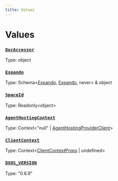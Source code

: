 ```yaml
---
title: Values
---
```

# Values 

### [`DocAccessor`]()
Type: object



### [`Expando`]()
Type: Schema&lt;[Expando](/api/@dxos/react-client/interfaces/Expando), [Expando](/api/@dxos/react-client/interfaces/Expando), never&gt; & object



### [`SpaceId`]()
Type: Readonly&lt;object&gt;



### [`AgentHostingContext`](https://github.com/dxos/dxos/blob/52455dba3/packages/sdk/react-client/src/client/AgentHostingProvider.tsx#L21)
Type: Context&lt;"null" | [AgentHostingProviderClient](/api/@dxos/react-client/interfaces/AgentHostingProviderClient)&gt;



### [`ClientContext`](https://github.com/dxos/dxos/blob/52455dba3/packages/sdk/react-client/src/client/ClientContext.tsx#L42)
Type: Context&lt;[ClientContextProps](/api/@dxos/react-client/types/ClientContextProps) | undefined&gt;



### [`DXOS_VERSION`]()
Type: "0.6.9"



